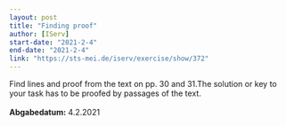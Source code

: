 ```yaml
---
layout: post
title: "Finding proof"
author: [IServ]
start-date: "2021-2-4"
end-date: "2021-2-4"
link: "https://sts-mei.de/iserv/exercise/show/372"
---
```

Find lines and proof from the text on pp. 30 and 31.The solution or key to your task has to be proofed by passages of the text.  <br><br>**Abgabedatum:** 4.2.2021